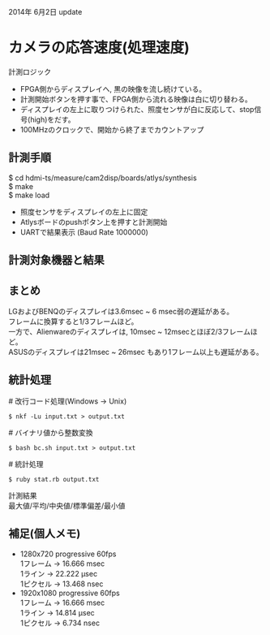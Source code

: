 2014年 6月2日 update

# カメラの応答速度(処理速度) #

計測ロジック
- FPGA側からディスプレイへ, 黒の映像を流し続けている。  
- 計測開始ボタンを押す事で、FPGA側から流れる映像は白に切り替わる。 
- ディスプレイの左上に取りつけられた、照度センサが白に反応して、stop信号(high)をだす。 
- 100MHzのクロックで、開始から終了までカウントアップ  


## 計測手順

$ cd hdmi-ts/measure/cam2disp/boards/atlys/synthesis  
$ make  
$ make load  
  
- 照度センサをディスプレイの左上に固定
- Atlysボードのpushボタン上を押すと計測開始
- UARTで結果表示 (Baud Rate 1000000)

## 計測対象機器と結果 ##




## まとめ ##

LGおよびBENQのディスプレイは3.6msec ~ 6 msec弱の遅延がある。  
フレームに換算すると1/3フレームほど。  
一方で、Alienwareのディスプレイは, 10msec ~ 12msecとほぼ2/3フレームほど。  
ASUSのディスプレイは21msec ~ 26msec もあり1フレーム以上も遅延がある。


## 統計処理 ##

\# 改行コード処理(Windows -> Unix)
```
$ nkf -Lu input.txt > output.txt
```

\# バイナリ値から整数変換  
```
$ bash bc.sh input.txt > output.txt  
```

\# 統計処理  
```
$ ruby stat.rb output.txt  
```
計測結果  
  最大値/平均/中央値/標準偏差/最小値 



## 補足(個人メモ) ##

- 1280x720 progressive 60fps   
  1フレーム -> 16.666 msec  
  1ライン   -> 22.222 μsec  
  1ピクセル -> 13.468 nsec 
- 1920x1080 progressive 60fps  
  1フレーム -> 16.666 msec  
  1ライン   -> 14.814 μsec  
  1ピクセル ->  6.734 nsec 



